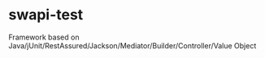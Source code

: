 # swapi-test
Framework based on Java/jUnit/RestAssured/Jackson/Mediator/Builder/Controller/Value Object
